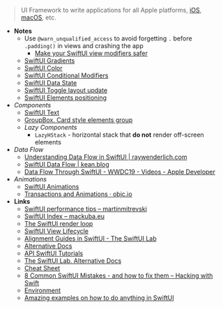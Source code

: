 > UI Framework to write applications for all Apple platforms, [iOS](../Apple%20Platform%20Specifics/iOS.md), [macOS](../../OS's/macOS.md), etc.

- **Notes**
	- Use `@warn_unqualified_access` to avoid forgetting `.` before `.padding()` in views and crashing the app
		- [Make your SwiftUI view modifiers safer](https://blog.eidinger.info/make-your-swiftui-view-modifiers-safer)
	- [SwiftUI Gradients](SwiftUI%20Gradients.md)
	- [SwiftUI Color](SwiftUI%20Color.md)
	- [SwiftUI Conditional Modifiers](SwiftUI/SwiftUI%20Conditional%20Modifiers.md)
	- [SwiftUI Data State](SwiftUI/SwiftUI%20Data%20State.md)
	- [SwiftUI Toggle layout update](SwiftUI/SwiftUI%20Toggle%20layout%20update.md)
	- [SwiftUI Elements positioning](SwiftUI/SwiftUI%20Elements%20positioning.md)
- *Components*
	- [SwiftUI Text](SwiftUI/SwiftUI%20Text.md)
	- [GroupBox. Card style elements group](https://developer.apple.com/documentation/swiftui/groupbox/)
	- *Lazy Components*
		- `LazyHStack` - horizontal stack that **do not** render off-screen elements
- *Data Flow*
	- [Understanding Data Flow in SwiftUI | raywenderlich.com](https://www.raywenderlich.com/11781349-understanding-data-flow-in-swiftui)
	- [SwiftUI Data Flow | kean.blog](https://kean.blog/post/swiftui-data-flow#binding)
	- [Data Flow Through SwiftUI - WWDC19 - Videos - Apple Developer](https://developer.apple.com/videos/play/wwdc2019/226/)
- *Animations*
	 - [SwiftUI Animations](SwiftUI/SwiftUI%20Animations.md)
	- [Transactions and Animations · objc.io](https://www.objc.io/blog/2021/11/25/transactions-and-animations/)
- **Links**
	- [SwiftUI performance tips – martinmitrevski](https://martinmitrevski.com/2022/04/14/swiftui-performance-tips/)
	- [SwiftUI Index – mackuba.eu](https://mackuba.eu/swiftui/changelog)
	- [The SwiftUI render loop](https://rensbr.eu/blog/swiftui-render-loop/)
	- [SwiftUI View Lifecycle](https://www.vadimbulavin.com/swiftui-view-lifecycle/)
	- [Alignment Guides in SwiftUI - The SwiftUI Lab](https://swiftui-lab.com/alignment-guides/)
	- [Alternative Docs](https://swiftontap.com/)
	- [API SwiftUI Tutorials](https://swiftuihub.com/swiftui-tutorials/api/)
	- [The SwiftUI Lab. Alternative Docs](https://swiftui-lab.com)
	- [Cheat Sheet](https://fuckingswiftui.com/#faq)
	- [8 Common SwiftUI Mistakes - and how to fix them – Hacking with Swift](https://www.hackingwithswift.com/articles/224/common-swiftui-mistakes-and-how-to-fix-them)
	- [Environment](https://www.fivestars.blog/articles/swiftui-environment-values/)
	- [Amazing examples on how to do anything in SwiftUI](https://apps.apple.com/us/app/a-companion-for-swiftui/id1485436674?mt=12)